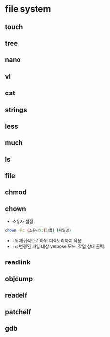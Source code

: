 # file system
## touch
## tree

## nano
## vi

## cat
## strings
## less
## much

## ls
## file
## chmod
## chown
* 소유자 설정
```bash
chown -Rc (소유자):(그룹) (파일명)
```
* `-R`: 재귀적으로 하위 디렉토리까지 적용.
* `-c`: 변경된 파일 대상 verbose 모드. 작업 상태 출력.

## readlink
## objdump
## readelf
## patchelf
## gdb